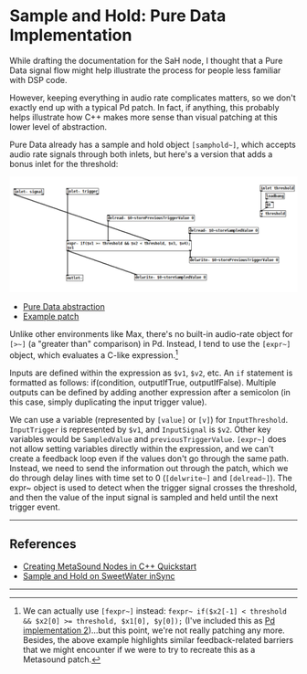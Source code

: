 # Sample and Hold: Pure Data Implementation
While drafting the documentation for the SaH node, I thought that a Pure Data signal flow might help illustrate the process for people less familiar with DSP code. 

However, keeping everything in audio rate complicates matters, so we don't exactly end up with a typical Pd patch. In fact, if anything, this probably helps illustrate how C++ makes more sense than visual patching at this lower level of abstraction.

Pure Data already has a sample and hold object `[samphold~]`, which accepts audio rate signals through both inlets, but here's a version that adds a bonus inlet for the threshold:

![Pure Data version of the sample and hold object](./SaH_audiorate_Pd.png)
- [Pure Data abstraction](./Pd_implementations/SaH_audiorate.pd)
- [Example patch](./Pd_implementations/SaH_audiorate_example.pd)

Unlike other environments like Max, there's no built-in audio-rate object for `[>~]` (a "greater than" comparison) in Pd. 
Instead, I tend to use the `[expr~]` object, which evaluates a C-like expression.[^1]

Inputs are defined within the expression as `$v1`, `$v2`, etc.
An `if` statement is formatted as follows: if(condition, outputIfTrue, outputIfFalse).
Multiple outputs can be defined by adding another expression after a semicolon (in this case, simply duplicating the input trigger value).

We can use a variable (represented by `[value]` or `[v]`) for `InputThreshold`. 
`InputTrigger` is represented by `$v1`, and `InputSignal` is `$v2`.
Other key variables would be `SampledValue` and `previousTriggerValue`. 
`[expr~]` does not allow setting variables directly within the expression, and we can't create a feedback loop even if the values don't go through the same path.  
Instead, we need to send the information out through the patch, which we do through delay lines with time set to 0 (`[delwrite~]` and `[delread~]`).
The expr~ object is used to detect when the trigger signal crosses the threshold, and then the value of the input signal is sampled and held until the next trigger event.

---

## References
- [Creating MetaSound Nodes in C++ Quickstart](https://dev.epicgames.com/community/learning/tutorials/ry7p/unreal-engine-creating-metasound-nodes-in-c-quickstart)
- [Sample and Hold on SweetWater inSync](https://www.sweetwater.com/insync/a-simple-guide-to-modulation-sample-and-hold/)

---

[^1]: We can actually use `[fexpr~]` instead: `fexpr~ if($x2[-1] < threshold && $x2[0] >= threshold, $x1[0], $y[0]);` (I've included this as [Pd implementation 2](./Pd_implementations/Sah_audiorate_fexpr.pd))...but this point, we're not really patching any more.  Besides, the above example highlights similar feedback-related barriers that we might encounter if we were to try to recreate this as a Metasound patch.